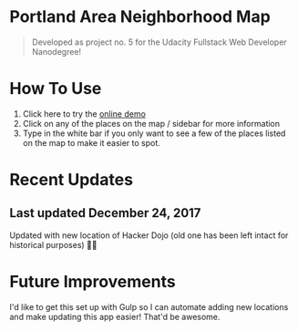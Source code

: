 # Portland Area Neighborhood Map

> Developed as project no. 5 for the Udacity Fullstack Web Developer Nanodegree!

# How To Use

1. Click here to try the [online demo](https://kotamichael.github.io/neighborhood-map-project/) 
2. Click on any of the places on the map / sidebar for more information
3. Type in the white bar if you only want to see a few of the places listed on the map to make it easier to spot.

# Recent Updates
## Last updated December 24, 2017

Updated with new location of Hacker Dojo (old one has been left intact for historical purposes) 👩🏽‍

# Future Improvements
 
I'd like to get this set up with Gulp so I can automate adding new locations and make updating this app easier! That'd be awesome.